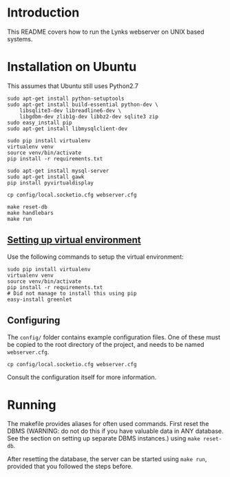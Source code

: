 # Introduction

This README covers how to run the Lynks webserver on UNIX based systems.

# Installation on Ubuntu

This assumes that Ubuntu still uses Python2.7

    sudo apt-get install python-setuptools
    sudo apt-get install build-essential python-dev \
        libsqlite3-dev libreadline6-dev \
        libgdbm-dev zlib1g-dev libbz2-dev sqlite3 zip
    sudo easy_install pip
    sudo apt-get install libmysqlclient-dev

    sudo pip install virtualenv
    virtualenv venv
    source venv/bin/activate
    pip install -r requirements.txt

    sudo apt-get install mysql-server
    sudo apt-get install gawk
    pip install pyvirtualdisplay

    cp config/local.socketio.cfg webserver.cfg

    make reset-db
    make handlebars
    make run

	
## [Setting up virtual environment](http://docs.python-guide.org/en/latest/dev/virtualenvs/)

Use the following commands to setup the virtual environment:

    sudo pip install virtualenv
    virtualenv venv
    source venv/bin/activate
    pip install -r requirements.txt
    # Did not manage to install this using pip
    easy-install greenlet

## Configuring

The `config/` folder contains example configuration files. One of these must be
copied to the root directory of the project, and needs to be named
`webserver.cfg`.

    cp config/local.socketio.cfg webserver.cfg

Consult the configuration itself for more information.

# Running

The makefile provides aliases for often used commands. First reset the DBMS
(WARNING: do not do this if you have valuable data in ANY database. See the
section on setting up separate DBMS instances.) using `make reset-db`.

After resetting the database, the server can be started using `make run`,
provided that you followed the steps before.

